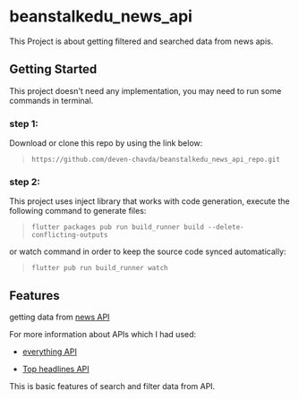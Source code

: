 # beanstalkedu_news_api

This Project is about getting filtered and searched data from news apis.

## Getting Started

This project doesn't need any implementation, you may need to run some commands in terminal.

### step 1:
Download or clone this repo by using the link below:

>`https://github.com/deven-chavda/beanstalkedu_news_api_repo.git`

### step 2:
This project uses inject library that works with code generation, execute the following command to generate files:

>`flutter packages pub run build_runner build --delete-conflicting-outputs`

or watch command in order to keep the source code synced automatically:

>`flutter pub run build_runner watch`

## Features

getting data from [news API](https://newsapi.org)

For more information about APIs which I had used:
* [everything API](https://newsapi.org/docs/endpoints/everything)

* [Top headlines API](https://newsapi.org/docs/endpoints/top-headlines)

This is basic features of search and filter data from API.
